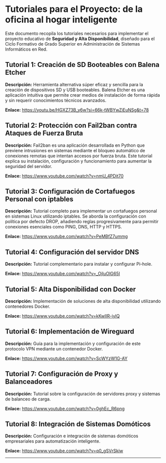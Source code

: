 # Tutoriales para el Proyecto: de la oficina al hogar inteligente

Este documento recopila los tutoriales necesarios para implementar el proyecto educativo de **Seguridad y Alta Disponibilidad**, diseñado para el Ciclo Formativo de Grado Superior en Administración de Sistemas Informáticos en Red.

## Tutorial 1: Creación de SD Booteables con Balena Etcher

**Descripción:** Herramienta alternativa súper eficaz y sencilla para la creación de dispositivos SD y USB booteables. Balena Etcher es una aplicación intuitiva que permite crear medios de instalación de forma rápida y sin requerir conocimientos técnicos avanzados.

**Enlace:** https://youtu.be/HGXZ73B_y6w?si=66k-tWBYwZiEuNSg&t=78

## Tutorial 2: Protección con Fail2ban contra Ataques de Fuerza Bruta

**Descripción:** Fail2ban es una aplicación desarrollada en Python que previene intrusiones en sistemas mediante el bloqueo automático de conexiones remotas que intentan accesos por fuerza bruta. Este tutorial explica su instalación, configuración y funcionamiento para aumentar la seguridad del servidor.

**Enlace:** https://www.youtube.com/watch?v=nmU_4PDit70

## Tutorial 3: Configuración de Cortafuegos Personal con iptables

**Descripción:** Tutorial completo para implementar un cortafuegos personal en sistemas Linux utilizando iptables. Se aborda la configuración con política por defecto DROP, añadiendo reglas progresivamente para permitir conexiones esenciales como PING, DNS, HTTP y HTTPS.

**Enlace:** https://www.youtube.com/watch?v=PeMBfZ7ummg

## Tutorial 4: Configuración del servidor DNS

**Descripción:** Tutorial complementario para instalar y configurar Pi-hole.

**Enlace:** https://www.youtube.com/watch?v=_OjluOlG65I

## Tutorial 5: Alta Disponibilidad con Docker

**Descripción:** Implementación de soluciones de alta disponibilidad utilizando contenedores Docker.

**Enlace:** https://www.youtube.com/watch?v=kKwIIR-jylQ

## Tutorial 6: Implementación de Wireguard

**Descripción:** Guía para la implementación y configuración de este protocolo VPN mediante un contenedor Docker.

**Enlace:** https://www.youtube.com/watch?v=ScWYzW1G-AY

## Tutorial 7: Configuración de Proxy y Balanceadores

**Descripción:** Tutorial sobre la configuración de servidores proxy y sistemas de balanceo de carga.

**Enlace:** https://www.youtube.com/watch?v=0ghEc_R6png

## Tutorial 8: Integración de Sistemas Domóticos

**Descripción:** Configuración e integración de sistemas domóticos empresariales para automatización inteligente.

**Enlace:** https://www.youtube.com/watch?v=q0_gSVrSkiw

---
